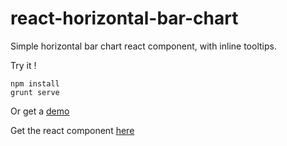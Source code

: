react-horizontal-bar-chart
==========================

Simple horizontal bar chart react component, with inline tooltips.

Try it !

```
npm install
grunt serve
```

Or get a [demo](http://laem.github.io/react-horizontal-bar-chart/examples/#/)

Get the react component [here](https://github.com/laem/react-horizontal-bar-chart/blob/master/src/scripts/components/HBar.jsx)
